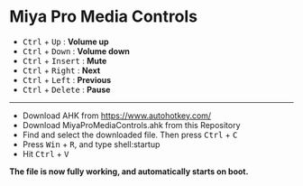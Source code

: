 # Miya Pro Media Controls

 * <kbd>Ctrl</kbd> + <kbd>Up</kbd> : **Volume up**
 * <kbd>Ctrl</kbd> + <kbd>Down</kbd> : **Volume down**
 * <kbd>Ctrl</kbd> + <kbd>Insert</kbd> : **Mute**
 * <kbd>Ctrl</kbd> + <kbd>Right</kbd> : **Next**
 * <kbd>Ctrl</kbd> + <kbd>Left</kbd> : **Previous**
 * <kbd>Ctrl</kbd> + <kbd>Delete</kbd> : **Pause**
 ________________________________________________________
 
 * Download AHK from https://www.autohotkey.com/
 * Download MiyaProMediaControls.ahk from this Repository
 * Find and select the downloaded file. Then press <kbd>Ctrl</kbd> + <kbd>C</kbd>
 * Press <kbd>Win</kbd> + <kbd>R</kbd>, and type shell:startup
 * Hit <kbd>Ctrl</kbd> + <kbd>V</kbd>
 
 **The file is now fully working, and automatically starts on boot.**
